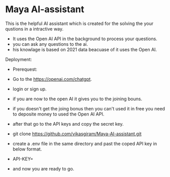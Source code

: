 # Maya AI-assistant
  This is the helpful AI assistant which is created for the solving the your qustions in a intractive way.

  - It uses the Open AI API in the background to process your questions.
  - you can ask any questions to the ai.
  - his knowlage is based on 2021 data beacuase of it uses the Open AI.

Deployment:
  - Prerequest:
  - Go to the https://openai.com/chatgpt.
  - login or sign up.
  - if you are now to the open AI it gives you to the joining bouns.
  - if you doesn't get the joing bonus then you can't used it in free you need to deposite money to used the Open AI API.
  - after that go to the API keys and copy the secret key.

  - git clone https://github.com/vikasgiram/Maya-AI-assistant.git
  - create a .env file in the same directory and past the coped API key in below format.
  - API-KEY=<secret key>
  - and now you are ready to go.

    
